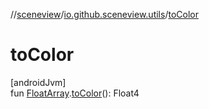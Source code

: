 //[sceneview](../../index.md)/[io.github.sceneview.utils](index.md)/[toColor](to-color.md)

# toColor

[androidJvm]\
fun [FloatArray](https://kotlinlang.org/api/latest/jvm/stdlib/kotlin/-float-array/index.html).[toColor](to-color.md)(): Float4

